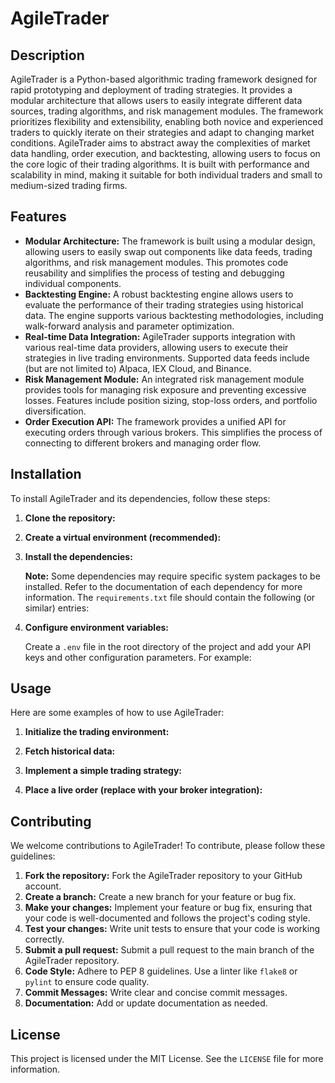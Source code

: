 # AgileTrader

## Description

AgileTrader is a Python-based algorithmic trading framework designed for rapid prototyping and deployment of trading strategies. It provides a modular architecture that allows users to easily integrate different data sources, trading algorithms, and risk management modules. The framework prioritizes flexibility and extensibility, enabling both novice and experienced traders to quickly iterate on their strategies and adapt to changing market conditions. AgileTrader aims to abstract away the complexities of market data handling, order execution, and backtesting, allowing users to focus on the core logic of their trading algorithms. It is built with performance and scalability in mind, making it suitable for both individual traders and small to medium-sized trading firms.

## Features

*   **Modular Architecture:** The framework is built using a modular design, allowing users to easily swap out components like data feeds, trading algorithms, and risk management modules. This promotes code reusability and simplifies the process of testing and debugging individual components.
*   **Backtesting Engine:** A robust backtesting engine allows users to evaluate the performance of their trading strategies using historical data. The engine supports various backtesting methodologies, including walk-forward analysis and parameter optimization.
*   **Real-time Data Integration:** AgileTrader supports integration with various real-time data providers, allowing users to execute their strategies in live trading environments. Supported data feeds include (but are not limited to) Alpaca, IEX Cloud, and Binance.
*   **Risk Management Module:** An integrated risk management module provides tools for managing risk exposure and preventing excessive losses. Features include position sizing, stop-loss orders, and portfolio diversification.
*   **Order Execution API:** The framework provides a unified API for executing orders through various brokers. This simplifies the process of connecting to different brokers and managing order flow.

## Installation

To install AgileTrader and its dependencies, follow these steps:

1.  **Clone the repository:**

    

2.  **Create a virtual environment (recommended):**

    

3.  **Install the dependencies:**

    

    **Note:** Some dependencies may require specific system packages to be installed. Refer to the documentation of each dependency for more information. The `requirements.txt` file should contain the following (or similar) entries:

    

4.  **Configure environment variables:**

    Create a `.env` file in the root directory of the project and add your API keys and other configuration parameters. For example:

    

## Usage

Here are some examples of how to use AgileTrader:

1.  **Initialize the trading environment:**

    

2.  **Fetch historical data:**

    

3.  **Implement a simple trading strategy:**

    

4.  **Place a live order (replace with your broker integration):**

    

## Contributing

We welcome contributions to AgileTrader! To contribute, please follow these guidelines:

1.  **Fork the repository:** Fork the AgileTrader repository to your GitHub account.
2.  **Create a branch:** Create a new branch for your feature or bug fix.
3.  **Make your changes:** Implement your feature or bug fix, ensuring that your code is well-documented and follows the project's coding style.
4.  **Test your changes:** Write unit tests to ensure that your code is working correctly.
5.  **Submit a pull request:** Submit a pull request to the main branch of the AgileTrader repository.
6.  **Code Style:** Adhere to PEP 8 guidelines. Use a linter like `flake8` or `pylint` to ensure code quality.
7.  **Commit Messages:** Write clear and concise commit messages.
8.  **Documentation:** Add or update documentation as needed.

## License

This project is licensed under the MIT License. See the `LICENSE` file for more information.